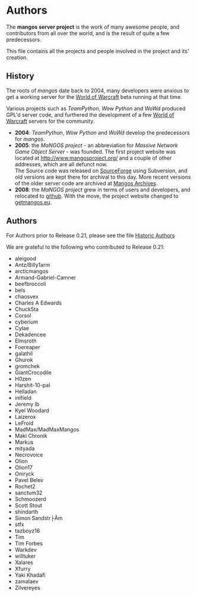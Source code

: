 Authors
=======
The **mangos server project** is the work of many awesome people, and contributors
from all over the world, and is the result of quite a few predecessors.

This file contains all the projects and people involved in the project and its'
creation.

History
-------
The roots of *mangos* date back to 2004, many developers were anxious to get
a working server for the [World of Warcraft][1] beta running at that time.

Various projects such as *TeamPython*, *Wow Python* and *WoWd* produced GPL'd
server code, and furthered the development of a few [World of Warcraft][1] servers for the community.

* **2004**: *TeamPython*, *Wow Python* and *WoWd* develop the predecessors for
  *mangos*.
* **2005**: the *MaNGOS project* - an abbreviation for *Massive Network Game
  Object Server* - was founded. The first project website was located at
  http://www.mangosproject.org/ and a couple of other addresses, which are all defunct now. <br />
  The Source code was released
  on [SourceForge][2] using Subversion, and old versions are kept there for
  archival to this day. More recent versions of the older server code are archived at [Mangos Archives][5].
* **2008**: the *MaNGOS project* grew in terms of users and developers,
  and relocated to [github][3]. With the move, the project website changed
  to [getmangos.eu][4].

Authors
-------
For Authors prior to Release 0.21, please see the file [Historic Authors](Authors_historic.md)

We are grateful to the following who contributed to Release 0.21:

* aleigood
* Antz/Billy1arm
* arcticmangos
* Armand-Gabriel-Camner
* beefbroccoli
* bels
* chaosvex
* Charles A Edwards
* Chuck5ta
* Corsol
* cyberium
* Cylae
* Dekadencee
* Elmsroth
* Foereaper
* galathil
* Ghurok
* gromchek
* GiantCrocodile
* H0zen
* Harshit-10-pal
* Helladan
* inifield
* Jeremy lb
* Kyel Woodard
* Laizerox
* LeFroid
* MadMax/MadMaxMangos
* Maki Chronik
* Markus
* mityada
* Necrovoice
* Olion
* Olion17
* Oniryck
* Pavel Belev
* Rochet2
* sanctum32
* Schmoozerd
* Scott Stout
* shindarth
* Simon Sandstr├Âm
* stfx
* tazboyz16
* Tim
* Tim Forbes
* Warkdev
* willtuker
* Xalares
* Xfurry
* Yaki Khadafi
* zamalaev
* Zilvereyes


[1]: http://blizzard.com/games/wow/ "World of Warcraft"
[2]: http://sourceforge.net/p/mangos/ "mangos on SourceForge"
[3]: https://github.com/mangos/ "mangos on github"
[4]: http://getmangos.eu/ "mangos project"
[5]: http://github.com/mangosarchives/ "MaNGOS Archives"